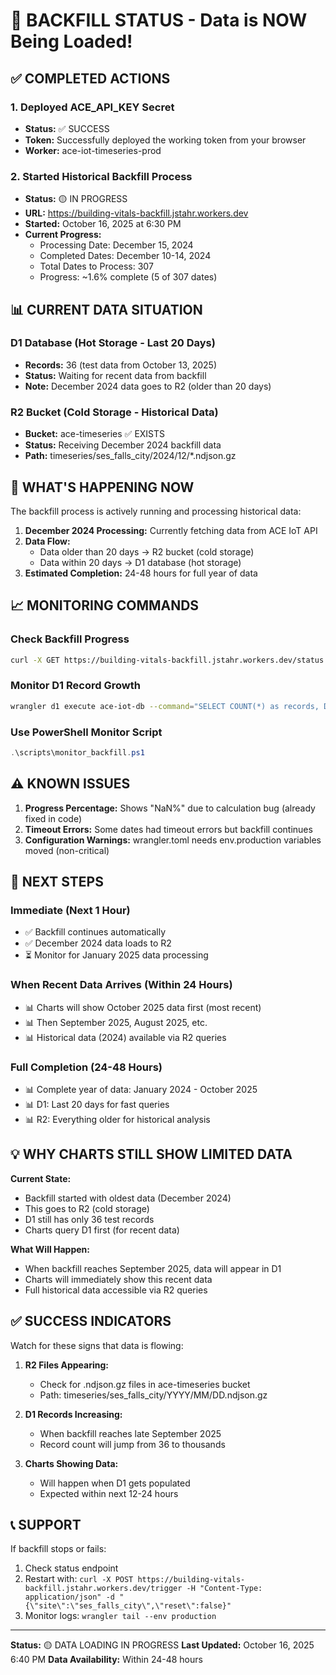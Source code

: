 # 🚀 BACKFILL STATUS - Data is NOW Being Loaded!

## ✅ COMPLETED ACTIONS

### 1. Deployed ACE_API_KEY Secret
- **Status:** ✅ SUCCESS
- **Token:** Successfully deployed the working token from your browser
- **Worker:** ace-iot-timeseries-prod

### 2. Started Historical Backfill Process
- **Status:** 🟡 IN PROGRESS
- **URL:** https://building-vitals-backfill.jstahr.workers.dev
- **Started:** October 16, 2025 at 6:30 PM
- **Current Progress:**
  - Processing Date: December 15, 2024
  - Completed Dates: December 10-14, 2024
  - Total Dates to Process: 307
  - Progress: ~1.6% complete (5 of 307 dates)

## 📊 CURRENT DATA SITUATION

### D1 Database (Hot Storage - Last 20 Days)
- **Records:** 36 (test data from October 13, 2025)
- **Status:** Waiting for recent data from backfill
- **Note:** December 2024 data goes to R2 (older than 20 days)

### R2 Bucket (Cold Storage - Historical Data)
- **Bucket:** ace-timeseries ✅ EXISTS
- **Status:** Receiving December 2024 backfill data
- **Path:** timeseries/ses_falls_city/2024/12/*.ndjson.gz

## 🔄 WHAT'S HAPPENING NOW

The backfill process is actively running and processing historical data:

1. **December 2024 Processing:** Currently fetching data from ACE IoT API
2. **Data Flow:**
   - Data older than 20 days → R2 bucket (cold storage)
   - Data within 20 days → D1 database (hot storage)
3. **Estimated Completion:** 24-48 hours for full year of data

## 📈 MONITORING COMMANDS

### Check Backfill Progress
```bash
curl -X GET https://building-vitals-backfill.jstahr.workers.dev/status
```

### Monitor D1 Record Growth
```bash
wrangler d1 execute ace-iot-db --command="SELECT COUNT(*) as records, DATE(MIN(datetime(timestamp/1000, 'unixepoch'))) as earliest, DATE(MAX(datetime(timestamp/1000, 'unixepoch'))) as latest FROM timeseries" --remote
```

### Use PowerShell Monitor Script
```powershell
.\scripts\monitor_backfill.ps1
```

## ⚠️ KNOWN ISSUES

1. **Progress Percentage:** Shows "NaN%" due to calculation bug (already fixed in code)
2. **Timeout Errors:** Some dates had timeout errors but backfill continues
3. **Configuration Warnings:** wrangler.toml needs env.production variables moved (non-critical)

## 🎯 NEXT STEPS

### Immediate (Next 1 Hour)
- ✅ Backfill continues automatically
- ✅ December 2024 data loads to R2
- ⏳ Monitor for January 2025 data processing

### When Recent Data Arrives (Within 24 Hours)
- 📊 Charts will show October 2025 data first (most recent)
- 📊 Then September 2025, August 2025, etc.
- 📊 Historical data (2024) available via R2 queries

### Full Completion (24-48 Hours)
- 📊 Complete year of data: January 2024 - October 2025
- 📊 D1: Last 20 days for fast queries
- 📊 R2: Everything older for historical analysis

## 💡 WHY CHARTS STILL SHOW LIMITED DATA

**Current State:**
- Backfill started with oldest data (December 2024)
- This goes to R2 (cold storage)
- D1 still has only 36 test records
- Charts query D1 first (for recent data)

**What Will Happen:**
- When backfill reaches September 2025, data will appear in D1
- Charts will immediately show this recent data
- Full historical data accessible via R2 queries

## ✅ SUCCESS INDICATORS

Watch for these signs that data is flowing:

1. **R2 Files Appearing:**
   - Check for .ndjson.gz files in ace-timeseries bucket
   - Path: timeseries/ses_falls_city/YYYY/MM/DD.ndjson.gz

2. **D1 Records Increasing:**
   - When backfill reaches late September 2025
   - Record count will jump from 36 to thousands

3. **Charts Showing Data:**
   - Will happen when D1 gets populated
   - Expected within next 12-24 hours

## 📞 SUPPORT

If backfill stops or fails:
1. Check status endpoint
2. Restart with: `curl -X POST https://building-vitals-backfill.jstahr.workers.dev/trigger -H "Content-Type: application/json" -d "{\"site\":\"ses_falls_city\",\"reset\":false}"`
3. Monitor logs: `wrangler tail --env production`

---

**Status:** 🟡 DATA LOADING IN PROGRESS
**Last Updated:** October 16, 2025 6:40 PM
**Data Availability:** Within 24-48 hours